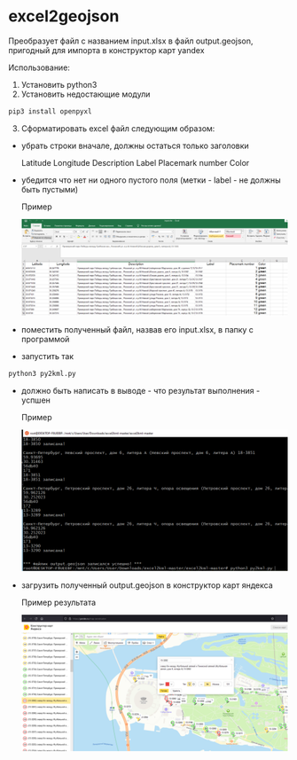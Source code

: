 # excel2geojson

Преобразует файл с названием input.xlsx в файл output.geojson, пригодный для импорта в конструктор карт yandex 

Использование: 
1. Установить python3
2. Установить недостающие модули
```sh
pip3 install openpyxl
```

3. Сформатировать excel файл следующим образом:
- убрать строки вначале, должны остаться только заголовки 

  Latitude	Longitude	Description	Label	Placemark number	Color

- убедится что нет ни одного пустого поля (метки - label - не должны быть пустыми)

  Пример


  <img src="https://raw.githubusercontent.com/perhamm/excel2geojson/main/1.PNG" >

- поместить полученный файл, назвав его input.xlsx, в папку с программой
- запустить так
 ```sh
python3 py2kml.py
```
- должно быть написать в выводе - что результат выполнения - успшен

  Пример

  <img src="https://raw.githubusercontent.com/perhamm/excel2geojson/main/2.PNG" >

- загрузить полученный output.geojson в конструктор карт яндекса

  Пример результата

  <img src="https://raw.githubusercontent.com/perhamm/excel2geojson/main/3.PNG" >
